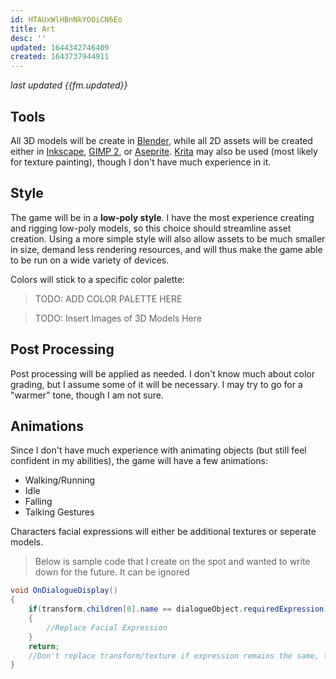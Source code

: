 ```yaml
---
id: HTAUxWlHBnNkYOOiCN6Eo
title: Art
desc: ''
updated: 1644342746409
created: 1643737944911
---
```

*last updated {{fm.updated}}*

## Tools
All 3D models will be create in [Blender](https://www.blender.org/), while all 2D assets will be created either in [Inkscape](https://inkscape.org/), [GIMP 2](https://www.gimp.org/), or [Aseprite](https://www.aseprite.org/). [Krita](https://krita.org/en/) may also be used (most likely for texture painting), though I don't have much experience in it.

## Style
The game will be in a **low-poly style**. I have the most experience creating and rigging low-poly models, so this choice should streamline asset creation. Using a more simple style will also allow assets to be much smaller in size, demand less rendering resources, and will thus make the game able to be run on a wide variety of devices. 

Colors will stick to a specific color palette:

>TODO: ADD COLOR PALETTE HERE

>TODO: Insert Images of 3D Models Here

## Post Processing
Post processing will be applied as needed. I don't know much about color grading, but I assume some of it will be necessary. I may try to go for a "warmer" tone, though I am not sure.

## Animations
Since I don't have much experience with animating objects (but still feel confident in my abilities), the game will have a few animations:
- Walking/Running
- Idle
- Falling
- Talking Gestures

Characters facial expressions will either be additional textures or seperate models.

>Below is sample code that I create on the spot and wanted to write down for the future. It can be ignored

```CS
void OnDialogueDisplay() 
{
    if(transform.children[0].name == dialogueObject.requiredExpression)
    {
        //Replace Facial Expression
    }
    return;
    //Don't replace transform/texture if expression remains the same, to save on resources.
}
```
